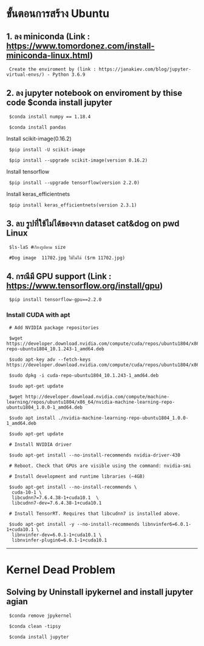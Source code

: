 # ขั้นตอนการสร้าง Ubuntu

## 1. ลง miniconda (Link : https://www.tomordonez.com/install-miniconda-linux.html)

     Create the enviroment by (link : https://janakiev.com/blog/jupyter-virtual-envs/) - Python 3.6.9

## 2. ลง jupyter notebook on enviroment by thise code $conda install jupyter

     $conda install numpy == 1.18.4

     $conda install pandas

Install scikit-image(0.16.2)
     
     $pip install -U scikit-image
     
     $pip install --upgrade scikit-image(version 0.16.2)

Install tensorflow 
     
     $pip install --upgrade tensorflow(version 2.2.0)
     
Install keras_efficientnets
     
     $pip install keras_efficientnets(version 2.3.1)
     
## 3. ลบ รูปที่ใช้ไม่ได้ของจาก dataset cat&dog on pwd Linux
     
     $ls-laS #เรียงรูปตาม size
     
     #Dog image  11702.jpg ใช้ไม่ได้ ($rm 11702.jpg)
    
## 4. กรณีมี GPU support (Link : https://www.tensorflow.org/install/gpu)
     $pip install tensorflow-gpu==2.2.0
     
### Install CUDA with apt
     
     # Add NVIDIA package repositories
     
     $wget https://developer.download.nvidia.com/compute/cuda/repos/ubuntu1804/x86_64/cuda-repo-ubuntu1804_10.1.243-1_amd64.deb
     
     $sudo apt-key adv --fetch-keys https://developer.download.nvidia.com/compute/cuda/repos/ubuntu1804/x86_64/7fa2af80.pub
     
     $sudo dpkg -i cuda-repo-ubuntu1804_10.1.243-1_amd64.deb
     
     $sudo apt-get update
     
     $wget http://developer.download.nvidia.com/compute/machine-learning/repos/ubuntu1804/x86_64/nvidia-machine-learning-repo-ubuntu1804_1.0.0-1_amd64.deb
     
     $sudo apt install ./nvidia-machine-learning-repo-ubuntu1804_1.0.0-1_amd64.deb
    
     $sudo apt-get update

     # Install NVIDIA driver
    
     $sudo apt-get install --no-install-recommends nvidia-driver-430
     
     # Reboot. Check that GPUs are visible using the command: nvidia-smi

     # Install development and runtime libraries (~4GB)
     
     $sudo apt-get install --no-install-recommends \
      cuda-10-1 \
      libcudnn7=7.6.4.38-1+cuda10.1  \
      libcudnn7-dev=7.6.4.38-1+cuda10.1

     # Install TensorRT. Requires that libcudnn7 is installed above.
     
     $sudo apt-get install -y --no-install-recommends libnvinfer6=6.0.1-1+cuda10.1 \
      libnvinfer-dev=6.0.1-1+cuda10.1 \
      libnvinfer-plugin6=6.0.1-1+cuda10.1
    
---
    
# Kernel Dead Problem 

## Solving by Uninstall ipykernel and install jupyter agian
   
     $conda remove jpykernel
   
     $conda clean -tipsy
   
     $conda install jupyter

    
    
    
   
